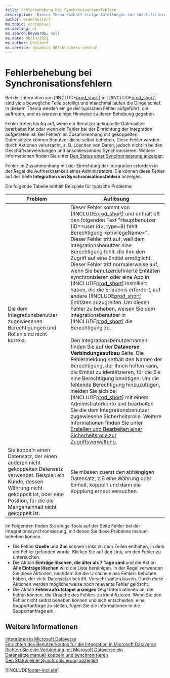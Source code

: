 ```yaml
---
title: Fehlerbehebung bei Synchronisationsfehlern
description: 'Dieses Thema enthält einige Anleitungen zur Identifizierung, Problembehandlung und Behebung von Synchronisationsfehlern.'
author: brentholtorf
ms.topic: conceptual
ms.devlang: al
ms.search.keywords: null
ms.date: 06/14/2021
ms.author: bholtorf
ms.service: dynamics-365-business-central
---
```

# Fehlerbehebung bei Synchronisationsfehlern


Bei der Integration von [!INCLUDE[prod_short](includes/prod_short.md)] mit [!INCLUDE[prod_short](includes/cds_long_md.md)] sind viele bewegliche Teile beteiligt und manchmal laufen die Dinge schief. In diesem Thema werden einige der typischen Fehler aufgeführt, die auftreten, und es werden einige Hinweise zu deren Behebung gegeben.

Fehler treten häufig auf, wenn ein Benutzer gekoppelte Datensätze bearbeitet hat oder wenn ein Fehler bei der Einrichtung der Integration aufgetreten ist. Bei Fehlern im Zusammenhang mit gekoppelten Datensätzen können Benutzer diese selbst beheben. Diese Fehler werden durch Aktionen verursacht, z. B. Löschen von Daten, jedoch nicht in beiden Geschäftsanwendungen und anschliessendes Synchronisieren. Weitere Informationen finden Sie unter [Den Status einer Synchronisierung anzeigen](admin-how-to-view-synchronization-status.md).

Fehler im Zusammenhang mit der Einrichtung der Integration erfordern in der Regel die Aufmerksamkeit eines Administrators. Sie können diese Fehler auf der Seite **Integration von Synchronisationsfehlern** anzeigen. 

Die folgende Tabelle enthält Beispiele für typische Probleme:  

|Problem  |Auflösung  |
|---------|---------|
|Die dem Integrationsbenutzer zugewiesenen Berechtigungen und Rollen sind nicht korrekt. | Dieser Fehler kommt von [!INCLUDE[prod_short](includes/cds_long_md.md)] und enthält oft den folgenden Text "Hauptbenutzer (ID=\<user id>, type=8) fehlt Berechtigung \<privilegeName>". Dieser Fehler tritt auf, weil dem Integrationsbenutzer eine Berechtigung fehlt, die ihm den Zugriff auf eine Entität ermöglicht. Dieser Fehler tritt normalerweise auf, wenn Sie benutzerdefinierte Entitäten synchronisieren oder eine App in [!INCLUDE[prod_short](includes/cds_long_md.md)] installiert haben, die die Erlaubnis erfordert, auf andere [!INCLUDE[prod_short](includes/cds_long_md.md)] Entitäten zuzugreifen. Um diesen Fehler zu beheben, weisen Sie dem Integrationsbenutzer in [!INCLUDE[prod_short](includes/cds_long_md.md)] die Berechtigung zu.<br><br> Den Integrationsbenutzernamen finden Sie auf der **Dataverse Verbindungsaufbau** Seite. Die Fehlermeldung enthält den Namen der Berechtigung, der Ihnen helfen kann, die Entität zu identifizieren, für die Sie eine Berechtigung benötigen. Um die fehlende Berechtigung hinzuzufügen, melden Sie sich bei [!INCLUDE[prod_short](includes/cds_long_md.md)] mit einem Administratorkonto und bearbeiten Sie die dem Integrationsbenutzer zugewiesene Sicherheitsrolle. Weitere Informationen finden Sie unter [Erstellen und Bearbeiten einer Sicherheitsrolle zur Zugriffsverwaltung](/power-platform/admin/create-edit-security-role). |
|Sie koppeln einen Datensatz, der einen anderen nicht gekoppelten Datensatz verwendet. Beispiel: ein Kunde, dessen Währung nicht gekoppelt ist, oder eine Position, für die die Mengeneinheit nicht gekoppelt ist. | Sie müssen zuerst den abhängigen Datensatz, z.B eine Währung oder Einheit, koppeln und dann die Kopplung erneut versuchen. |

Im Folgenden finden Sie einige Tools auf der Seite Fehler bei der Integrationssynchronisierung, mit denen Sie diese Probleme manuell beheben können.  

* Die Felder **Quelle** und **Ziel** können Links zu dem Zeilen enthalten, in dem der Fehler gefunden wurde. Klicken Sie auf den Link, um den Fehler zu untersuchen.  
* Die Aktion **Einträge löschen, die älter als 7 Tage sind** und die Aktion **Alle Einträge löschen** wird die Liste bereinigen. In der Regel verwenden Sie diese Aktionen, nachdem Sie die Ursache eines Fehlers behoben haben, der viele Datensätze betrifft. Vorsicht walten lassen. Durch diese Aktionen werden möglicherweise noch relevante Fehler gelöscht.
* Die Aktion **Fehleraufrufstapel anzeigen** zeigt Informationen an, die helfen können, die Ursache des Fehlers zu identifizieren. Wenn Sie den Fehler nicht selbst beheben können und sich entscheiden, eine Supportanfrage zu stellen, fügen Sie die Informationen in die Supportanfrage ein.

## Weitere Informationen
[Integrieren in Microsoft Dataverse](admin-prepare-dynamics-365-for-sales-for-integration.md)  
[Einrichten des Benutzerkontos für die Integration in Microsoft Dataverse](admin-setting-up-integration-with-dynamics-sales.md)  
[Richten Sie eine Verbindung mit Microsoft Dataverse  ein](admin-how-to-set-up-a-dynamics-crm-connection.md)  
[Datensätze manuell koppeln und synchronisieren](admin-how-to-couple-and-synchronize-records-manually.md)  
[Den Status einer Synchronisierung anzeigen](admin-how-to-view-synchronization-status.md)  


[!INCLUDE[footer-include](includes/footer-banner.md)]
